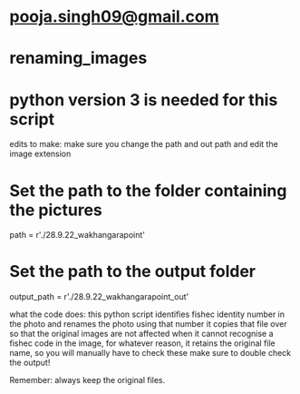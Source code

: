 # pooja.singh09@gmail.com
# renaming_images
# python version 3 is needed for this script

edits to make: 
make sure you change the path and out path and edit the image extension
# Set the path to the folder containing the pictures
path = r'./28.9.22_wakhangarapoint'

# Set the path to the output folder
output_path = r'./28.9.22_wakhangarapoint_out'


what the code does:
this python script identifies fishec identity number in the photo and renames the photo using that number
it copies that file over so that the original images are not affected
when it cannot recognise a fishec code in the image, for whatever reason, it retains the original file name, so you will manually have to check these
make sure to double check the output!



Remember: always keep the original files.
